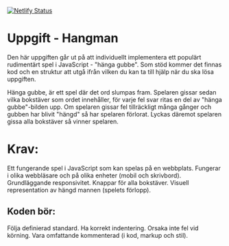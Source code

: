 [![Netlify Status](https://api.netlify.com/api/v1/badges/5805920f-7108-4540-bcaf-1be961664595/deploy-status)](https://app.netlify.com/sites/hangmanjavas/deploys)
# Uppgift - Hangman

Den här uppgiften går ut på att individuellt implementera ett populärt rudimentärt spel i JavaScript - "hänga gubbe". Som stöd kommer det finnas kod och en struktur att utgå ifrån vilken du kan ta till hjälp när du ska lösa uppgiften.

Hänga gubbe, är ett spel där det ord slumpas fram. Spelaren gissar sedan vilka bokstäver som ordet innehåller, för varje fel svar ritas en del av "hänga gubbe"-bilden upp. Om spelaren gissar fel tillräckligt många gånger och gubben har blivit "hängd" så har spelaren förlorat. Lyckas däremot spelaren gissa alla bokstäver så vinner spelaren.

# Krav:

Ett fungerande spel i JavaScript som kan spelas på en webbplats.
Fungerar i olika webbläsare och på olika enheter (mobil och skrivbord).
Grundläggande responsivitet.
Knappar för alla bokstäver.
Visuell representation av hängd mannen (spelets förlopp).

## Koden bör:

Följa definierad standard.
Ha korrekt indentering.
Orsaka inte fel vid körning.
Vara omfattande kommenterad (i kod, markup och stil).
